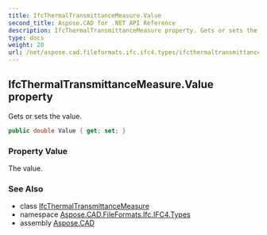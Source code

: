 ```yaml
---
title: IfcThermalTransmittanceMeasure.Value
second_title: Aspose.CAD for .NET API Reference
description: IfcThermalTransmittanceMeasure property. Gets or sets the value
type: docs
weight: 20
url: /net/aspose.cad.fileformats.ifc.ifc4.types/ifcthermaltransmittancemeasure/value/
---
```

## IfcThermalTransmittanceMeasure.Value property

Gets or sets the value.

```csharp
public double Value { get; set; }
```

### Property Value

The value.

### See Also

* class [IfcThermalTransmittanceMeasure](../)
* namespace [Aspose.CAD.FileFormats.Ifc.IFC4.Types](../../ifcthermaltransmittancemeasure/)
* assembly [Aspose.CAD](../../../)


